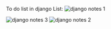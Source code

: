 To do list in django
List:
![django notes 1](https://github.com/Vnill125/Django-To-Do-list/assets/129762972/827f3152-8f2c-4999-b158-217fba99017c)

![django notes 3](https://github.com/Vnill125/Django-To-Do-list/assets/129762972/793df57a-b4bd-43be-9b66-68529354c83f)
![django notes 2](https://github.com/Vnill125/Django-To-Do-list/assets/129762972/3e1b6bea-afe5-4f87-a719-971cc3b574bb)
